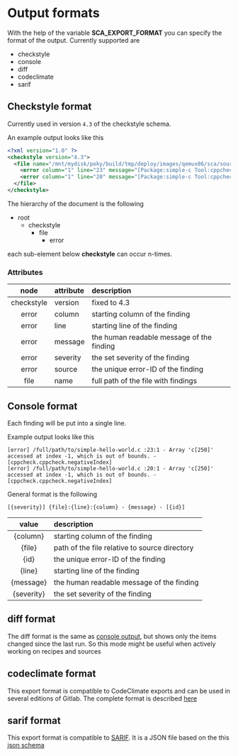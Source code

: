 # Output formats

With the help of the variable __SCA_EXPORT_FORMAT__ you can specify the format of the output.
Currently supported are

* checkstyle
* console
* diff
* codeclimate
* sarif

## Checkstyle format

Currently used in version ```4.3``` of the checkstyle schema.

An example output looks like this

```xml
<?xml version="1.0" ?>
<checkstyle version="4.3">
  <file name="/mnt/mydisk/poky/build/tmp/deploy/images/qemux86/sca/sources/simple-c/simple-hello-world.c">
    <error column="1" line="23" message="[Package:simple-c Tool:cppcheck] Array 'c[250]' accessed at index -1, which is out of bounds." severity="error" source="cppcheck.cppcheck.negativeIndex"/>
    <error column="1" line="20" message="[Package:simple-c Tool:cppcheck] Array 'c[250]' accessed at index -1, which is out of bounds." severity="error" source="cppcheck.cppcheck.negativeIndex"/>
  </file>
</checkstyle>
```

The hierarchy of the document is the following

* root
  * checkstyle
    * file
      * error

each sub-element below **checkstyle** can occur n-times.

### Attributes

| node       | attribute | description
|:----------:|:----------|:-
| checkstyle | version   | fixed to 4.3
| error      | column    | starting column of the finding
| error      | line      | starting line of the finding
| error      | message   | the human readable message of the finding
| error      | severity  | the set severity of the finding
| error      | source    | the unique error-ID of the finding
| file       | name      | full path of the file with findings

## Console format

Each finding will be put into a single line.

Example output looks like this

```shell
[error] /full/path/to/simple-hello-world.c :23:1 - Array 'c[250]' accessed at index -1, which is out of bounds. - [cppcheck.cppcheck.negativeIndex]
[error] /full/path/to/simple-hello-world.c :20:1 - Array 'c[250]' accessed at index -1, which is out of bounds. - [cppcheck.cppcheck.negativeIndex]
```

General format is the following

```shell
[{severity}] {file}:{line}:{column} - {message} - [{id}]
```

| value      | description
|:----------:|:-
| {column}   | starting column of the finding
| {file}     | path of the file relative to source directory
| {id}       | the unique error-ID of the finding
| {line}     | starting line of the finding
| {message}  | the human readable message of the finding
| {severity} | the set severity of the finding

## diff format

The diff format is the same as [console output](#console-format), but shows only the items changed since the last run.
So this mode might be useful when actively working on recipes and sources

## codeclimate format

This export format is compatible to CodeClimate exports and can be used in several editions of Gitlab.
The complete format is described [here](https://github.com/fulldecent/structured-acceptance-test/blob/master/Stat-Output.md)

## sarif format

This export format is compatible to [SARIF](https://sarifweb.azurewebsites.net/#Specification).
It is a JSON file based on the this [json schema](https://raw.githubusercontent.com/oasis-tcs/sarif-spec/master/Schemata/sarif-schema-2.1.0.json)
